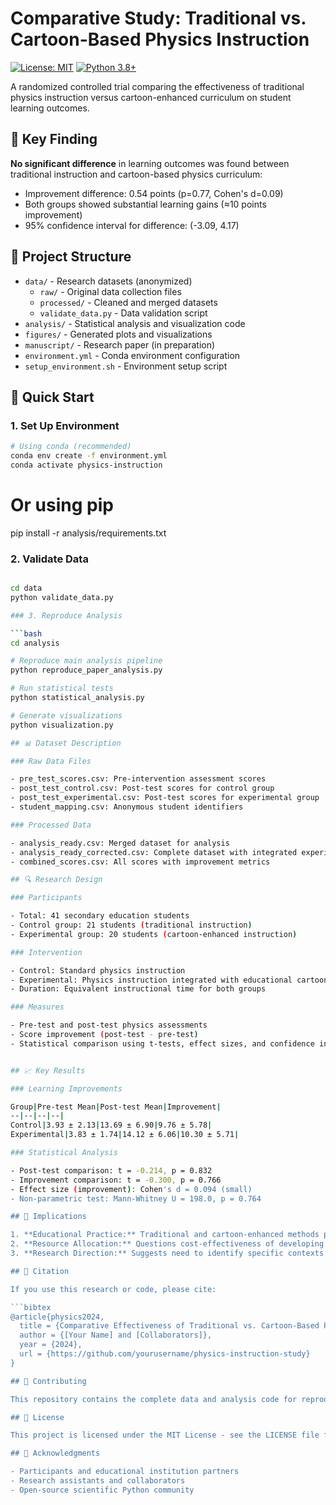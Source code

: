 # Comparative Study: Traditional vs. Cartoon-Based Physics Instruction

[![License: MIT](https://img.shields.io/badge/License-MIT-yellow.svg)](https://opensource.org/licenses/MIT)
[![Python 3.8+](https://img.shields.io/badge/python-3.8+-blue.svg)](https://www.python.org/downloads/)

A randomized controlled trial comparing the effectiveness of traditional physics instruction versus cartoon-enhanced curriculum on student learning outcomes.

## 🔬 Key Finding

**No significant difference** in learning outcomes was found between traditional instruction and cartoon-based physics curriculum:
- Improvement difference: 0.54 points (p=0.77, Cohen's d=0.09)
- Both groups showed substantial learning gains (≈10 points improvement)
- 95% confidence interval for difference: (-3.09, 4.17)

## 📁 Project Structure

- `data/` - Research datasets (anonymized)
  - `raw/` - Original data collection files
  - `processed/` - Cleaned and merged datasets  
  - `validate_data.py` - Data validation script
- `analysis/` - Statistical analysis and visualization code
- `figures/` - Generated plots and visualizations  
- `manuscript/` - Research paper (in preparation)
- `environment.yml` - Conda environment configuration
- `setup_environment.sh` - Environment setup script

## 🚀 Quick Start

### 1. Set Up Environment
```bash
# Using conda (recommended)
conda env create -f environment.yml
conda activate physics-instruction
```
# Or using pip
pip install -r analysis/requirements.txt

### 2. Validate Data
```bash

cd data
python validate_data.py

### 3. Reproduce Analysis

```bash
cd analysis

# Reproduce main analysis pipeline
python reproduce_paper_analysis.py

# Run statistical tests
python statistical_analysis.py

# Generate visualizations
python visualization.py

## 📊 Dataset Description

### Raw Data Files

- pre_test_scores.csv: Pre-intervention assessment scores
- post_test_control.csv: Post-test scores for control group
- post_test_experimental.csv: Post-test scores for experimental group
- student_mapping.csv: Anonymous student identifiers

### Processed Data

- analysis_ready.csv: Merged dataset for analysis
- analysis_ready_corrected.csv: Complete dataset with integrated experimental scores
- combined_scores.csv: All scores with improvement metrics

## 🔍 Research Design

### Participants

- Total: 41 secondary education students
- Control group: 21 students (traditional instruction)
- Experimental group: 20 students (cartoon-enhanced instruction)

### Intervention

- Control: Standard physics instruction
- Experimental: Physics instruction integrated with educational cartoons
- Duration: Equivalent instructional time for both groups

### Measures

- Pre-test and post-test physics assessments
- Score improvement (post-test - pre-test)
- Statistical comparison using t-tests, effect sizes, and confidence intervals


## 📈 Key Results

### Learning Improvements

Group|Pre-test Mean|Post-test Mean|Improvement|
--|--|--|--|
Control|3.93 ± 2.13|13.69 ± 6.90|9.76 ± 5.78|
Experimental|3.83 ± 1.74|14.12 ± 6.06|10.30 ± 5.71|

### Statistical Analysis

- Post-test comparison: t = -0.214, p = 0.832
- Improvement comparison: t = -0.300, p = 0.766
- Effect size (improvement): Cohen's d = 0.094 (small)
- Non-parametric test: Mann-Whitney U = 198.0, p = 0.764

## 🎯 Implications

1. **Educational Practice:** Traditional and cartoon-enhanced methods produce equivalent learning outcomes
2. **Resource Allocation:** Questions cost-effectiveness of developing multimedia enhancements for basic physics concepts
3. **Research Direction:** Suggests need to identify specific contexts where multimedia enhancements provide added value

## 📝 Citation

If you use this research or code, please cite:

```bibtex
@article{physics2024,
  title = {Comparative Effectiveness of Traditional vs. Cartoon-Based Physics Instruction: A Randomized Controlled Trial},
  author = {[Your Name] and [Collaborators]},
  year = {2024},
  url = {https://github.com/yourusername/physics-instruction-study}
}

## 🤝 Contributing

This repository contains the complete data and analysis code for reproducibility. For questions or collaborations, please open an issue or contact the corresponding author.

## 📄 License

This project is licensed under the MIT License - see the LICENSE file for details.

## 🙏 Acknowledgments

- Participants and educational institution partners
- Research assistants and collaborators
- Open-source scientific Python community

